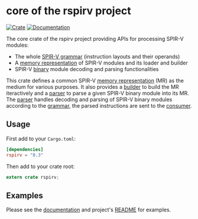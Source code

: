 core of the rspirv project
==========================

[![Crate][img-crate-rspirv]][crate-rspirv]
[![Documentation][img-doc-rspirv]][doc-rspirv]

The core crate of the rspirv project providing APIs for processing SPIR-V
modules:

* The whole [SPIR-V grammar][doc-grammar] (instruction layouts and their
  operands)
* A [memory representation][doc-mr] of SPIR-V modules and its loader and builder
* SPIR-V [binary][doc-binary] module decoding and parsing functionalities

This crate defines a common SPIR-V [memory representation][doc-mr] (MR) as the
medium for various purposes. It also provides a [builder][doc-builder] to
build the MR iteractively and a [parser][doc-parser] to parse a given SPIR-V
binary module into its MR.
The [parser][doc-parser] handles decoding and parsing of SPIR-V binary modules
according to the [grammar][doc-grammar], the parsed instructions are sent to
the [consumer][doc-consumer].

Usage
-----

First add to your `Cargo.toml`:

```toml
[dependencies]
rspirv = "0.3"
```

Then add to your crate root:

```rust
extern crate rspirv;
```

Examples
--------

Please see the [documentation][doc-rspirv] and project's
[README][project-readme] for examples.

[img-crate-rspirv]: https://img.shields.io/crates/v/rspirv.svg
[img-doc-rspirv]: https://docs.rs/rspirv/badge.svg
[crate-rspirv]: https://crates.io/crates/rspirv
[doc-rspirv]: https://docs.rs/rspirv
[project-readme]: https://github.com/google/rspirv/blob/master/README.md
[doc-grammar]: https://docs.rs/rspirv/0.3/rspirv/grammar/index.html
[doc-mr]: https://docs.rs/rspirv/0.3/rspirv/mr/index.html
[doc-builder]: https://docs.rs/rspirv/0.3/rspirv/mr/struct.Builder.html
[doc-binary]: https://docs.rs/rspirv/0.3/rspirv/binary/index.html
[doc-parser]: https://docs.rs/rspirv/0.3/rspirv/binary/struct.Parser.html
[doc-consumer]: https://docs.rs/rspirv/0.3/rspirv/binary/trait.Consumer.html
